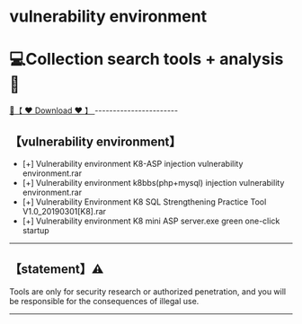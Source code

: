 # vulnerability environment

# 💻Collection search tools + analysis🔧


<a href="https://github.com/woodstw/woodstw.github.io/raw/main/docs/ccc/Collection search tools + analysis.rar" title="✈️@PUSHHHKKK">
   🔗【 ❤️ Download ❤️ 】
</a>
-----------------------

## 【vulnerability environment】

- [+] Vulnerability environment K8-ASP injection vulnerability environment.rar
- [+] Vulnerability environment k8bbs(php+mysql) injection vulnerability environment.rar
- [+] Vulnerability Environment K8 SQL Strengthening Practice Tool V1.0_20190301[K8].rar
- [+] Vulnerability environment K8 mini ASP server.exe green one-click startup

-----------------------
## 【statement】⚠️

Tools are only for security research or authorized penetration, and you will be responsible for the consequences of illegal use.

-----------------------
